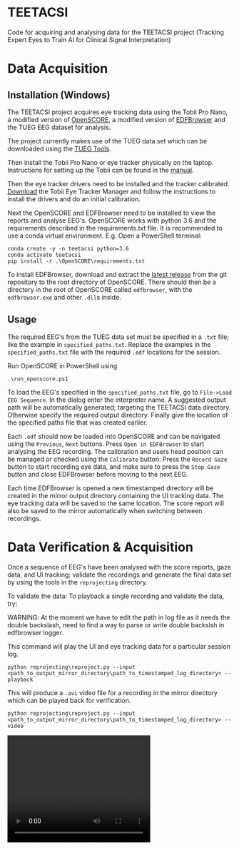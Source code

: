 # TEETACSI
Code for acquiring and analysing data for the TEETACSI project (Tracking Expert Eyes to Train AI for Clinical Signal Interpretation)


# Data Acquisition

## Installation (Windows)
The TEETACSI project acquires eye tracking data using the Tobii Pro Nano, 
a modified version of [OpenSCORE](https://github.com/DWonGH/OpenSCORE), a modified version of 
[EDFBrowser](https://github.com/d3-worgan/edfbrowser) and the TUEG EEG dataset for analysis.

The project currently makes use of the TUEG data set which can be downloaded using the [TUEG Tools](https://github.com/DWonGH/tueg-tools).

Then install the Tobii Pro Nano or eye tracker physically on the laptop. Instructions for setting up the Tobii can be 
found in the [manual](https://www.tobiipro.com/siteassets/tobii-pro/user-manuals/tobii-pro-nano-user-manual.pdf/?v=2.0).

Then the eye tracker drivers need to be installed and the tracker calibrated. [Download](https://www.tobiipro.com/product-listing/eye-tracker-manager/) 
the Tobii Eye Tracker Manager and follow the instructions to install the drivers and do an initial calibration.

Next the OpenSCORE and EDFBrowser need to be installed to view the reports and analyse EEG's. OpenSCORE works with python 
3.6 and the requirements described in the requirements.txt file. It is recommended to use a conda virtual environment. E.g. 
Open a PowerShell terminal:
```shell script
conda create -y -n teetacsi python=3.6
conda activate teetacsi
pip install -r .\OpenSCORE\requirements.txt
```

To install EDFBrowser, download and extract the [latest release](https://github.com/d3-worgan/edfbrowser/releases) from 
the git repository to the root directory of OpenSCORE. There should then be a directory in the root of OpenSCORE called 
```edfbrowser```, with the ```edfbrowser.exe``` and other ```.dll```s inside.

## Usage
The required EEG's from the TUEG data set must be specified in a ```.txt``` file; like the example in ```specified_paths.txt```. 
Replace the examples in the ```specified_paths.txt``` file with the required ```.edf``` locations for the session. 

Run OpenSCORE in PowerShell using 
```shell script
.\run_openscore.ps1
```

To load the EEG's specified in the ```specified_paths.txt``` file, go to ```File->Load EEG Sequence```. In the dialog
enter the interpreter name. A suggested output path will be automatically generated; targeting the TEETACSI data directory.
Otherwise specify the required output directory. Finally give the location of the specified paths file that was created earlier. 

Each ```.edf``` should now be loaded into OpenSCORE and can be navigated using the ```Previous```, ```Next``` buttons.
Press ```Open in EDFBrowser``` to start analysing the EEG recording. The calibration and users head position can be managed
or checked using the ```Calibrate``` button. Press the ```Record Gaze``` button to start recording eye data, and make sure
to press the ```Stop Gaze``` button and close EDFBrowser before moving to the next EEG.

Each time EDFBrowser is opened a new timestamped directory will be created in the mirror output directory containing the UI 
tracking data. The eye tracking data will be saved to the same location. The score report will also be saved to the mirror 
automatically when switching between recordings.

# Data Verification & Acquisition
Once a sequence of EEG's have been analysed with the score reports, gaze data, and UI tracking; validate the recordings
and generate the final data set by using the tools in the ```reprojecting``` directory.

To validate the data:
To playback a single recording and validate the data, try:

WARNING: At the moment we have to edit the path in log file as it needs the double backslash, need to find a way to parse
or write double backslsh in edfbrowser logger.

This command will play the UI and eye tracking data for a particular session log.
```shell script
python reprojecting\reproject.py --input <path_to_output_mirror_directory\path_to_timestamped_log_directory> --playback
```

This will produce a ```.avi``` video file for a recording in the mirror directory which can be played back for verification.
```shell script
python reprojecting\reproject.py --input <path_to_output_mirror_directory\path_to_timestamped_log_directory> --video
```


<video width="320" height="240" controls>
  <source src="visualise_comp.mp4" type="video/mp4">
</video>